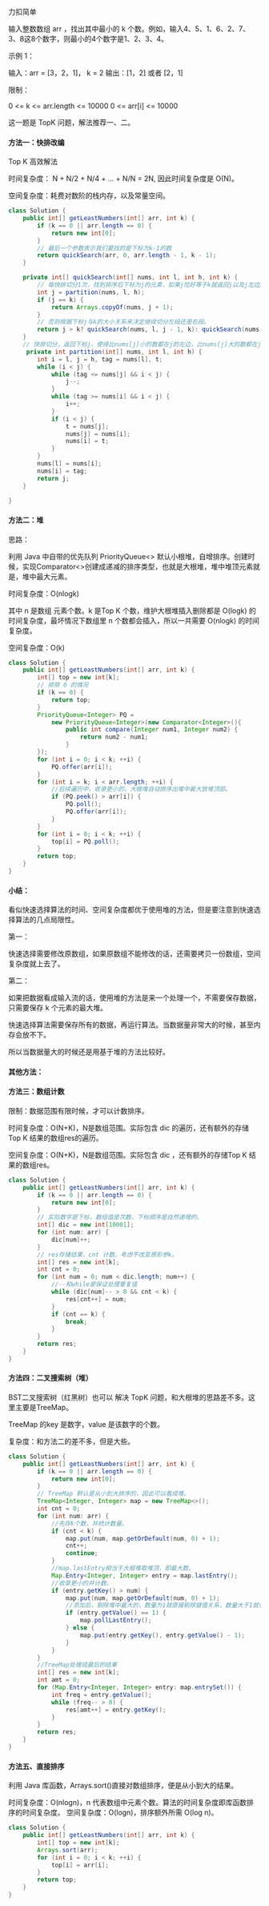 力扣简单



输入整数数组 arr ，找出其中最小的 k 个数。例如，输入4、5、1、6、2、7、3、8这8个数字，则最小的4个数字是1、2、3、4。

 

示例 1：

输入：arr = [3，2，1]， k = 2
输出：[1，2] 或者 [2，1]




限制：

0 <= k <= arr.length <= 10000
0 <= arr[i] <= 10000





这一题是 TopK 问题，解法推荐一、二。

#### 方法一：快排改编

Top K 高效解法



时间复杂度： N + N/2 + N/4 + ... + N/N = 2N, 因此时间复杂度是 O(N)。

空间复杂度：耗费对数阶的栈内存，以及常量空间。

````java
class Solution {
    public int[] getLeastNumbers(int[] arr, int k) {
        if (k == 0 || arr.length == 0) {
            return new int[0];
        }
        // 最后一个参数表示我们要找的是下标为k-1的数
        return quickSearch(arr, 0, arr.length - 1, k - 1);
    }

    private int[] quickSearch(int[] nums, int l, int h, int k) {
        // 每快排切分1次，找到排序后下标为j的元素，如果j恰好等于k就返回j以及j左边所有的数。
        int j = partition(nums, l, h);
        if (j == k) {
            return Arrays.copyOf(nums, j + 1);
        }
        // 否则根据下标j与k的大小关系来决定继续切分左段还是右段。
        return j > k? quickSearch(nums, l, j - 1, k): quickSearch(nums, j + 1, h, k);
    }
    // 快排切分，返回下标j，使得比nums[j]小的数都在j的左边，比nums[j]大的数都在j的右边。
     private int partition(int[] nums, int l, int h) {
        int i = l, j = h, tag = nums[l], t;
        while (i < j) {
            while (tag <= nums[j] && i < j) {
                j--;
            }
            while (tag >= nums[i] && i < j) {
                i++;
            }
            if (i < j) {
                t = nums[j];
                nums[j] = nums[i];
                nums[i] = t;
            }
        }
        nums[l] = nums[i];
        nums[i] = tag;
        return j;
    }
    
}
````

#### 方法二：堆



思路：

利用 Java 中自带的优先队列 PriorityQueue<> 默认小根堆，自增排序。创建时候，实现Comparator<>创建成递减的排序类型，也就是大根堆，堆中堆顶元素就是，堆中最大元素。


时间复杂度：O(nlogk)

其中 n 是数组 元素个数。k 是Top K 个数，维护大根堆插入删除都是 O(logk) 的时间复杂度，最坏情况下数组里 n 个数都会插入，所以一共需要 O(nlogk) 的时间复杂度。

空间复杂度：O(k)

````java
class Solution {
    public int[] getLeastNumbers(int[] arr, int k) {
        int[] top = new int[k];
        // 排除 0 的情况
        if (k == 0) { 
            return top;
        }
        PriorityQueue<Integer> PQ = 
            new PriorityQueue<Integer>(new Comparator<Integer>(){
                public int compare(Integer num1, Integer num2) {
                    return num2 - num1;
                }
        });
        for (int i = 0; i < k; ++i) {
            PQ.offer(arr[i]);
        }
        for (int i = k; i < arr.length; ++i) {
      	    //后续遍历中，收录更小的，大根堆自动排序出堆中最大放堆顶部。
            if (PQ.peek() > arr[i]) {
                PQ.poll();
                PQ.offer(arr[i]);
            }
        }
        for (int i = 0; i < k; ++i) {
            top[i] = PQ.poll();
        }
        return top;
    }
}
````

#### 小结：

看似快速选择算法的时间、空间复杂度都优于使用堆的方法，但是要注意到快速选择算法的几点局限性。

第一：

快速选择需要修改原数组，如果原数组不能修改的话，还需要拷贝一份数组，空间复杂度就上去了。

第二：

如果把数据看成输入流的话，使用堆的方法是来一个处理一个，不需要保存数据，只需要保存 k 个元素的最大堆。

快速选择算法需要保存所有的数据，再运行算法。当数据量非常大的时候，甚至内存会放不下。

所以当数据量大的时候还是用基于堆的方法比较好。







#### 其他方法：



#### 方法三：数组计数

限制：数据范围有限时候，才可以计数排序。



时间复杂度：O(N+K)，N是数组范围。实际包含 dic 的遍历，还有额外的存储Top K 结果的数组res的遍历。

空间复杂度：O(N+K)，N是数组范围。实际包含 dic ，还有额外的存储Top K 结果的数组res。

````java
class Solution {
    public int[] getLeastNumbers(int[] arr, int k) {
        if (k == 0 || arr.length == 0) {
            return new int[0];
        }
        // 实际数字是下标，数组值是次数。下标顺序是自然递增的。
        int[] dic = new int[10001];
        for (int num: arr) {
            dic[num]++;
        }
        // res存储结果，cnt 计数，考虑不改变原形参k。
        int[] res = new int[k];
        int cnt = 0;
        for (int num = 0; num < dic.length; num++) {
            //--和while是保证处理重复值
            while (dic[num]-- > 0 && cnt < k) {
                res[cnt++] = num;
            }
            if (cnt == k) {
                break;
            }
        }
        return res;
    }
}
````

#### 方法四：二叉搜索树（堆）



BST二叉搜索树（红黑树）也可以 解决 TopK 问题，和大根堆的思路差不多。这里主要是TreeMap。

TreeMap 的key 是数字，value 是该数字的个数。 



复杂度：和方法二的差不多，但是大些。

````java
class Solution {
    public int[] getLeastNumbers(int[] arr, int k) {
        if (k == 0 || arr.length == 0) {
            return new int[0];
        }
        // TreeMap 默认是从小到大排序的，因此可以看成堆。
        TreeMap<Integer, Integer> map = new TreeMap<>();
        int cnt = 0;
        for (int num: arr) {
            //先存k个数，并统计数量。
            if (cnt < k) {
                map.put(num, map.getOrDefault(num, 0) + 1);
                cnt++;
                continue;
            } 
            //map.lastEntry相当于大根堆取堆顶，即最大数。
            Map.Entry<Integer, Integer> entry = map.lastEntry();
            //收录更小的并计数。
            if (entry.getKey() > num) {
                map.put(num, map.getOrDefault(num, 0) + 1);
                //添加后，剔除堆中最大的，数量为1就直接剔除键值关系，数量大于1就让该键的值减1
                if (entry.getValue() == 1) {
                    map.pollLastEntry();
                } else {
                    map.put(entry.getKey(), entry.getValue() - 1);
                }
            }
        }
        //TreeMap处理成最后的结果
        int[] res = new int[k];
        int amt = 0;
        for (Map.Entry<Integer, Integer> entry: map.entrySet()) {
            int freq = entry.getValue();
            while (freq-- > 0) {
                res[amt++] = entry.getKey();
            }
        }
        return res;
    }
}
````

#### 方法五、直接排序



利用 Java 库函数，Arrays.sort()直接对数组排序，便是从小到大的结果。



时间复杂度：O(nlogn)，n 代表数组中元素个数。算法的时间复杂度即库函数排序的时间复杂度。
空间复杂度：O(logn)，排序额外所需 O(log n)。

````java
class Solution {
    public int[] getLeastNumbers(int[] arr, int k) {
        int[] top = new int[k];
        Arrays.sort(arr);
        for (int i = 0; i < k; ++i) {
            top[i] = arr[i];
        }
        return top;
    }
}
````

